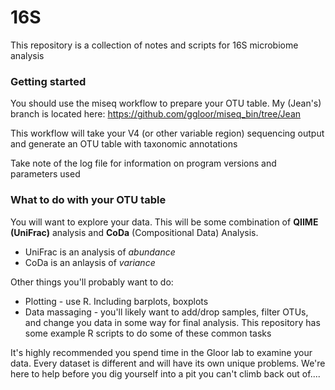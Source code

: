 # 16S
This repository is a collection of notes and scripts for 16S microbiome analysis

### Getting started
You should use the miseq workflow to prepare your OTU table. My (Jean's) branch is located here:
https://github.com/ggloor/miseq_bin/tree/Jean

This workflow will take your V4 (or other variable region) sequencing output and generate an OTU table with taxonomic annotations

Take note of the log file for information on program versions and parameters used

### What to do with your OTU table

You will want to explore your data. This will be some combination of **QIIME (UniFrac)** analysis and **CoDa** (Compositional Data) Analysis.
- UniFrac is an analysis of *abundance*
- CoDa is an anlaysis of *variance*

Other things you'll probably want to do:
- Plotting - use R. Including barplots, boxplots
- Data massaging - you'll likely want to add/drop samples, filter OTUs, and change you data in some way for final analysis. This repository has some example R scripts to do some of these common tasks

It's highly recommended you spend time in the Gloor lab to examine your data. Every dataset is different and will have its own unique problems. We're here to help before you dig yourself into a pit you can't climb back out of....
